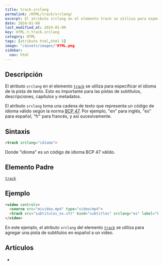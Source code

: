 ```yaml
---
title: track.srclang
permalink: /HTML/track/srclang/
excerpt: El atributo srclang en el elemento track se utiliza para especificar el idioma de la pista de texto en HTML.
date: 2024-01-08
last_modified_at: 2024-01-09
key: HTML.t.track.srclang
category: HTML
tags: [atributo html,html 5]
image: "/assets/images/"HTML.png
sidebar:
  nav: html
---
```


## Descripción


El atributo `srclang` en el elemento [`track`](https://www.w3api.com/HTML/track/) se utiliza para especificar el idioma de la pista de texto. Esto es importante para las pistas de subtítulos, descripciones, capítulos y metadatos.


El atributo `srclang` toma una cadena de texto que representa un código de idioma válido según la norma [BCP 47](https://tools.ietf.org/html/bcp47). Por ejemplo, "en" para inglés, "es" para español, "fr" para francés, y así sucesivamente.


## Sintaxis


```html
<track srclang="idioma">

```


Donde "idioma" es un código de idioma BCP 47 válido.


## Elemento Padre


[`track`](https://www.w3api.com/HTML/track/)


## Ejemplo


```html
<video controls>
  <source src="mivideo.mp4" type="video/mp4">
  <track src="subtitulos_es.vtt" kind="subtitles" srclang="es" label="Español">
</video>

```


En este ejemplo, el atributo `srclang` del elemento [`track`](https://www.w3api.com/HTML/track/) se utiliza para agregar una pista de subtítulos en español a un video.


## Artículos

- 
